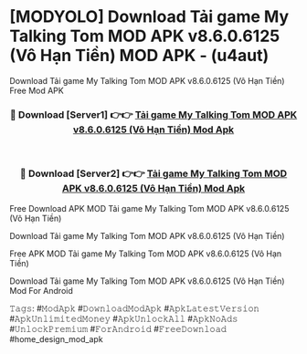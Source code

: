 # [MODYOLO] Download Tải game My Talking Tom MOD APK v8.6.0.6125 (Vô Hạn Tiền) MOD APK - (u4aut)
Download Tải game My Talking Tom MOD APK v8.6.0.6125 (Vô Hạn Tiền) Free Mod APK

<div align="center">
<h3>🔴 Download [Server1] 👉👉 <a href="https://apk-comot.site?title=Tải_game_My_Talking_Tom_MOD_APK_v8.6.0.6125_(Vô_Hạn_Tiền)">Tải game My Talking Tom MOD APK v8.6.0.6125 (Vô Hạn Tiền) Mod Apk</a></h3><br>

<h3>🔴 Download [Server2] 👉👉 <a href="https://apk-comot.site?title=Tải_game_My_Talking_Tom_MOD_APK_v8.6.0.6125_(Vô_Hạn_Tiền)">Tải game My Talking Tom MOD APK v8.6.0.6125 (Vô Hạn Tiền) Mod Apk</a></h3>
</div>


Free Download APK MOD Tải game My Talking Tom MOD APK v8.6.0.6125 (Vô Hạn Tiền)

Download Tải game My Talking Tom MOD APK v8.6.0.6125 (Vô Hạn Tiền) 

Free APK MOD Tải game My Talking Tom MOD APK v8.6.0.6125 (Vô Hạn Tiền) 

Download Tải game My Talking Tom MOD APK v8.6.0.6125 (Vô Hạn Tiền) Mod For Android

𝚃𝚊𝚐𝚜: #𝙼𝚘𝚍𝙰𝚙𝚔 #𝙳𝚘𝚠𝚗𝚕𝚘𝚊𝚍𝙼𝚘𝚍𝙰𝚙𝚔 #𝙰𝚙𝚔𝙻𝚊𝚝𝚎𝚜𝚝𝚅𝚎𝚛𝚜𝚒𝚘𝚗 #𝙰𝚙𝚔𝚄𝚗𝚕𝚒𝚖𝚒𝚝𝚎𝚍𝙼𝚘𝚗𝚎𝚢 #𝙰𝚙𝚔𝚄𝚗𝚕𝚘𝚌𝚔𝙰𝚕𝚕 #𝙰𝚙𝚔𝙽𝚘𝙰𝚍𝚜 #𝚄𝚗𝚕𝚘𝚌𝚔𝙿𝚛𝚎𝚖𝚒𝚞𝚖 #𝙵𝚘𝚛𝙰𝚗𝚍𝚛𝚘𝚒𝚍 #𝙵𝚛𝚎𝚎𝙳𝚘𝚠𝚗𝚕𝚘𝚊𝚍 #home_design_mod_apk